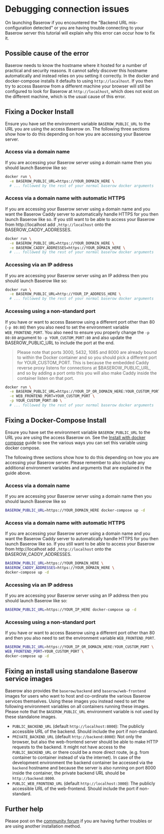 # Debugging connection issues

On launching Baserow if you encountered the "Backend URL mis-configuration detected" 
or you are having trouble connecting to your Baserow server this tutorial will explain 
why this error can occur how to fix it. 

## Possible cause of the error

Baserow needs to know the hostname where it hosted for a number of practical and 
security reasons. It cannot safely discover this hostname automatically and instead
relies on you setting it correctly. In the docker and docker-compose installs it 
defaults to using `http://localhost`. If you then try to access Baserow from a different
machine your browser will still be configured to look for Baserow at `http://localhost`,
which does not exist on the different machine, which is the usual cause of this error.

## Fixing a Docker Install

Ensure you have set the environment variable `BASEROW_PUBLIC_URL` to the URL you are 
using the access Baserow on. The following three sections show how to do this depending
on how you are accessing your Baserow server.

### Access via a domain name

If you are accessing your Baserow server using a domain name then you should launch 
Baserow like so:
```bash
docker run \
  -e BASEROW_PUBLIC_URL=https://YOUR_DOMAIN_HERE \
  # ... followed by the rest of your normal baserow docker arguments 
```

### Access via a domain name with automatic HTTPS

If you are accessing your Baserow server using a domain name and you want the Baserow
Caddy server to automatically handle HTTPS for you then launch Baserow like so. If
you still want to be able to access your Baserow from http://localhost add
`,http://localhost` onto the BASEROW_CADDY_ADDRESSES.
```bash
docker run \
  -e BASEROW_PUBLIC_URL=https://YOUR_DOMAIN_HERE \
  -e BASEROW_CADDY_ADDRESSES=https://YOUR_DOMAIN_HERE \
  # ... followed by the rest of your normal baserow docker arguments 
```

### Accessing via an IP address

If you are accessing your Baserow server using an IP address then you should launch
Baserow like so: 
```bash
docker run \
  -e BASEROW_PUBLIC_URL=http://YOUR_IP_ADDRESS_HERE \
  # ... followed by the rest of your normal baserow docker arguments 
```

### Accessing using a non-standard port

If you have or want to access Baserow using a different port other than 80 (`-p 80:80`) 
then you also need to set the environment variable `WEB_FRONTEND_PORT`. You also need 
to ensure you properly change the `-p 80:80` argument to 
`-p YOUR_CUSTOM_PORT:80` and also update the BASEROW_PUBLIC_URL to include
the port at the end. 

> Please note that ports 3000, 5432, 1085 and
> 8000 are already bound to within the Docker container and so you should pick a different
> port for YOUR_CUSTOM_PORT. This is because the embedded Caddy reverse proxy listens
> for connections at $BASEROW_PUBLIC_URL, and so by adding a port onto this you will
> also make Caddy inside the container listen on that port. 

```bash
docker run \
  -e BASEROW_PUBLIC_URL=https://YOUR_IP_OR_DOMAIN_HERE:YOUR_CUSTOM_PORT \
  -e WEB_FRONTEND_PORT=YOUR_CUSTOM_PORT \
  -p YOUR_CUSTOM_PORT:80 \
  # ... followed by the rest of your normal baserow docker arguments 
```


## Fixing a Docker-Compose Install

Ensure you have set the environment variable `BASEROW_PUBLIC_URL` to the URL you are
using the access Baserow on. See the 
[Install with docker compose](../installation/install-with-docker-compose.md) guide
to see the various ways you can set this variable using docker compose.

The following three sections show how to do this depending on how you are accessing 
your Baserow server. Please remember to also include any additional environment 
variables and arguments that are explained in the guide above.

### Access via a domain name

If you are accessing your Baserow server using a domain name then you should launch
Baserow like so 
```bash
BASEROW_PUBLIC_URL=https://YOUR_DOMAIN_HERE docker-compose up -d
```

### Access via a domain name with automatic HTTPS

If you are accessing your Baserow server using a domain name and you want the Baserow
Caddy server to automatically handle HTTPS for you then launch Baserow like so. If
you still want to be able to access your Baserow from http://localhost add 
`,http://localhost` onto the BASEROW_CADDY_ADDRESSES.
```bash
BASEROW_PUBLIC_URL=https://YOUR_DOMAIN_HERE \
BASEROW_CADDY_ADDRESSES=https://YOUR_DOMAIN_HERE \
docker-compose up -d
```

### Accessing via an IP address

If you are accessing your Baserow server using an IP address then you should launch
Baserow like so:
```bash
BASEROW_PUBLIC_URL=https://YOUR_IP_HERE docker-compose up -d
```

### Accessing using a non-standard port

If you have or want to access Baserow using a different port other than 80 and
then you also need to set the environment variable `WEB_FRONTEND_PORT`.

```bash
BASEROW_PUBLIC_URL=https://YOUR_IP_OR_DOMAIN_HERE:YOUR_CUSTOM_PORT \
WEB_FRONTEND_PORT=YOUR_CUSTOM_PORT \
docker-compose up -d
```

## Fixing an install using standalone Baserow service images

Baserow also provides the `baserow/backend` and `baserow/web-frontend` images for users
who want to host and co-ordinate the various Baserow services themselves. Using
these images you instead need to set the following environment variables on all 
containers running these images. Please note that the `BASEROW_PUBLIC_URL` environment
variable is not used by these standalone images.

* `PUBLIC_BACKEND_URL` (default `http://localhost:8000`): The publicly accessible URL of
  the backend. Should include the port if non-standard. 
* `PRIVATE_BACKEND_URL` (default `http://backend:8000`): Not only the browser, but also
  the web-frontend server should be able to make HTTP requests to the backend. It might
  not have access to the `PUBLIC_BACKEND_URL` or there could be a more direct route,
  (e.g. from container to container instead of via the internet). In case of the
  development environment the backend container be accessed via the `backend` hostname
  and because the server is also running on port 8000 inside the container, the private
  backend URL should be `http://backend:8000`.
* `PUBLIC_WEB_FRONTEND_URL` (default `http://localhost:3000`): The publicly accessible
  URL of the web-frontend. Should include the port if non-standard.

## Further help 

Please post on the [community forum](https://baserow.io) if you are having further
troubles or are using another installation method.

